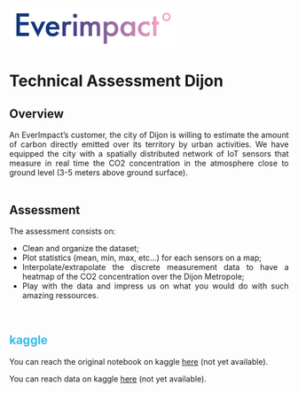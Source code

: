 <img src="assets/everimpact.png" alt="everimpact-logo" width="300"/>

# Technical Assessment Dijon

## Overview

<div align="justify">
An EverImpact’s customer, the city of Dijon is willing to estimate the amount of carbon directly emitted over its territory by urban activities. We have equipped the city with a spatially distributed network of IoT sensors that measure in real time the CO2 concentration in the atmosphere close to ground level (3-5 meters above ground surface).
 </div>
</br>

## Assessment

<div align="justify">
The assessment consists on:
<ul>
<li>Clean and organize the dataset;</li>
<li>Plot statistics (mean, min, max, etc...) for each sensors on a map;</li>
<li>Interpolate/extrapolate the discrete measurement data to have a heatmap of the CO2 concentration over the Dijon Metropole;</li>
<li>Play with the data and impress us on what you would do with such amazing ressources.</li>
</ul>
</div>
</br>

## <div style="color: #37bae8">kaggle</div>

<div align="justify">
You can reach the original notebook on kaggle <a href="">here</a> (not yet available).

You can reach data on kaggle <a href="">here</a> (not yet available).
</div>